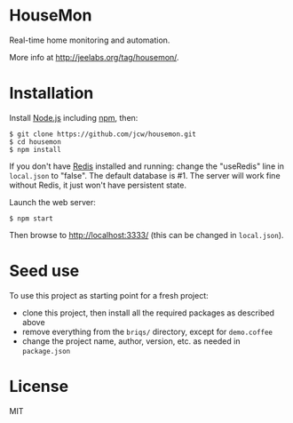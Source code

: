 # HouseMon

Real-time home monitoring and automation.

More info at <http://jeelabs.org/tag/housemon/>.

# Installation

Install [Node.js](http://nodejs.org) including [npm](https://npmjs.org), then:

    $ git clone https://github.com/jcw/housemon.git
    $ cd housemon
    $ npm install
    
If you don't have [Redis](http://redis.io) installed and running: change the 
"useRedis" line in `local.json` to "false". The default database is #1. The
server will work fine without Redis, it just won't have persistent state.
    
Launch the web server:

    $ npm start

Then browse to <http://localhost:3333/> (this can be changed in `local.json`).

# Seed use

To use this project as starting point for a fresh project:

* clone this project, then install all the required packages as described above
* remove everything from the `briqs/` directory, except for `demo.coffee`
* change the project name, author, version, etc. as needed in `package.json`

# License

MIT
